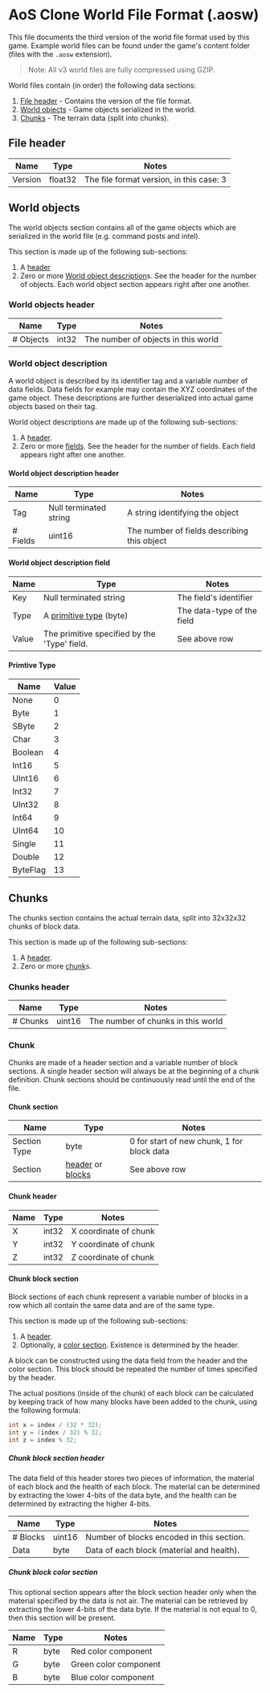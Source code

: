 # AoS Clone World File Format (.aosw)

This file documents the third version of the world file format used by this game. Example world files can be found under the game's content folder (files with the `.aosw` extension).

> Note: All v3 world files are fully compressed using GZIP.

World files contain (in order) the following data sections:
1. [File header](#file-header) - Contains the version of the file format. 
2. [World objects](#world-objects) - Game objects serialized in the world.
3. [Chunks](#chunks) - The terrain data (split into chunks).

## File header
| Name    | Type    | Notes                                    |
| ------- | ------- | ---------------------------------------- |
| Version | float32 | The file format version, in this case: 3 |

## World objects

The world objects section contains all of the game objects which are serialized in the world file (e.g. command posts and intel).

This section is made up of the following sub-sections:
1. A [header](#world-objects-header)
2. Zero or more [World object description](#world-object-description)s. See the header for the number of objects. Each world object section appears right after one another.

### World objects header
| Name      | Type      | Notes                                    |
| --------- | --------- | ---------------------------------------- |
| # Objects | int32     | The number of objects in this world      |

### World object description
A world object is described by its identifier tag and a variable number of data fields. Data fields for example may contain the XYZ coordinates of the game object. These descriptions are further deserialized into actual game objects based on their tag.

World object descriptions are made up of the following sub-sections:
1. A [header](#world-object-description-header).
2. Zero or more [fields](#world-object-description-field). See the header for the number of fields. Each field appears right after one another.

#### World object description header
| Name      | Type                   | Notes                                       |
| --------- | ---------------------- | ------------------------------------------- |
| Tag       | Null terminated string | A string identifying the object             |
| # Fields  | uint16                 | The number of fields describing this object |

#### World object description field
| Name      | Type                                         | Notes                      |
| --------- | -------------------------------------------- | -------------------------- |
| Key       | Null terminated string                       | The field's identifier     |
| Type      | A [primitive type](#primitive-type) (byte)   | The data-type of the field |
| Value     | The primitive specified by the 'Type' field. | See above row              |

#### Primtive Type
| Name     | Value  |
| -------- | -------|
| None     | 0      |
| Byte     | 1      |
| SByte    | 2      |
| Char     | 3      |
| Boolean  | 4      |
| Int16    | 5      |
| UInt16   | 6      |
| Int32    | 7      |
| UInt32   | 8      |
| Int64    | 9      |
| UInt64   | 10     |
| Single   | 11     |
| Double   | 12     |
| ByteFlag | 13     |

## Chunks

The chunks section contains the actual terrain data, split into 32x32x32 chunks of block data.

This section is made up of the following sub-sections:
1. A [header](#chunks-header).
2. Zero or more [chunk](#chunk)s.

### Chunks header
| Name      | Type      | Notes                                    |
| --------- | --------- | ---------------------------------------- |
| # Chunks  | uint16    | The number of chunks in this world       |

### Chunk

Chunks are made of a header section and a variable number of block sections. A single header section will always be at the beginning of a chunk definition. Chunk sections should be continuously read until the end of the file.

#### Chunk section
| Name         | Type             | Notes                                      |
| ------------ | ---------------- | ------------------------------------------ |
| Section Type | byte             | 0 for start of new chunk, 1 for block data |
| Section | [header](#chunk-header) or [blocks](#chunk-block-section) | See above row |

#### Chunk header
| Name         | Type             | Notes                                      |
| ------------ | ---------------- | ------------------------------------------ |
| X            | int32            | X coordinate of chunk                      |
| Y            | int32            | Y coordinate of chunk                      |
| Z            | int32            | Z coordinate of chunk                      |

#### Chunk block section
Block sections of each chunk represent a variable number of blocks in a row which all contain the same data and are of the same type.

This section is made up of the following sub-sections:
1. A [header](#chunk-block-section-header).
2. Optionally, a [color section](#chunk-block-color-section). Existence is determined by the header.

A block can be constructed using the data field from the header and the color section. This block should be repeated the number of times specified by the header. 

The actual positions (inside of the chunk) of each block can be calculated by keeping track of how many blocks have been added to the chunk, using the following formula:
```csharp
int x = index / (32 * 32);
int y = (index / 32) % 32;
int z = index % 32;
```

##### Chunk block section header
The data field of this header stores two pieces of information, the material of each block and the health of each block. The material can be determined by extracting the lower 4-bits of the data byte, and the health can be determined by extracting the higher 4-bits.

| Name         | Type             | Notes                                      |
| ------------ | ---------------- | ------------------------------------------ |
| # Blocks     | uint16           | Number of blocks encoded in this section.  |
| Data         | byte             | Data of each block (material and health).  |

##### Chunk block color section
This optional section appears after the block section header only when the material specified by the data is not air. The material can be retrieved by extracting the lower 4-bits of the data byte. If the material is not equal to 0, then this section will be present.

| Name         | Type             | Notes                                      |
| ------------ | ---------------- | ------------------------------------------ |
| R            | byte             | Red color component                        |
| G            | byte             | Green color component                      |
| B            | byte             | Blue color component                       |
